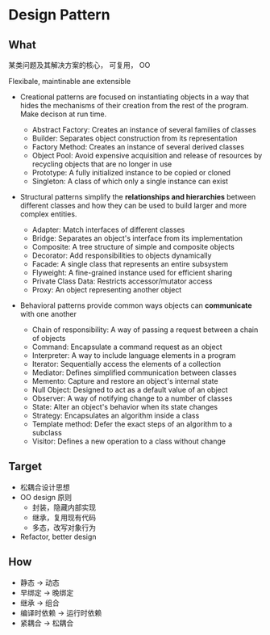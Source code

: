 # Design Pattern

## What
某类问题及其解决方案的核心， 可复用， OO

Flexibale, maintinable ane extensible

- Creational patterns are focused on instantiating objects in a way that hides the mechanisms of their creation from the rest of the program. Make decison at run time.
  - Abstract Factory: Creates an instance of several families of classes
  - Builder: Separates object construction from its representation
  - Factory Method: Creates an instance of several derived classes
  - Object Pool: Avoid expensive acquisition and release of resources by recycling objects that are no longer in use
  - Prototype: A fully initialized instance to be copied or cloned
  - Singleton: A class of which only a single instance can exist

- Structural patterns simplify the **relationships and hierarchies** between different classes and how they can be used to build larger and more complex entities. 
  - Adapter: Match interfaces of different classes
  - Bridge: Separates an object's interface from its implementation
  - Composite: A tree structure of simple and composite objects
  - Decorator: Add responsibilities to objects dynamically
  - Facade: A single class that represents an entire subsystem
  - Flyweight: A fine-grained instance used for efficient sharing
  - Private Class Data: Restricts accessor/mutator access
  - Proxy: An object representing another object

- Behavioral patterns provide common ways objects can **communicate** with one another
  - Chain of responsibility: A way of passing a request between a chain of objects
  - Command: Encapsulate a command request as an object
  - Interpreter: A way to include language elements in a program
  - Iterator: Sequentially access the elements of a collection
  - Mediator: Defines simplified communication between classes
  - Memento: Capture and restore an object's internal state
  - Null Object: Designed to act as a default value of an object
  - Observer: A way of notifying change to a number of classes
  - State: Alter an object's behavior when its state changes
  - Strategy: Encapsulates an algorithm inside a class
  - Template method: Defer the exact steps of an algorithm to a subclass
  - Visitor: Defines a new operation to a class without change

## Target
- 松耦合设计思想
- OO design 原则
  - 封装，隐藏内部实现
  - 继承，复用现有代码
  - 多态，改写对象行为
- Refactor, better design


## How
- 静态       ->  动态
- 早绑定     ->  晚绑定
- 继承       ->  组合
- 编译时依赖  ->  运行时依赖
- 紧耦合     ->  松耦合



## 